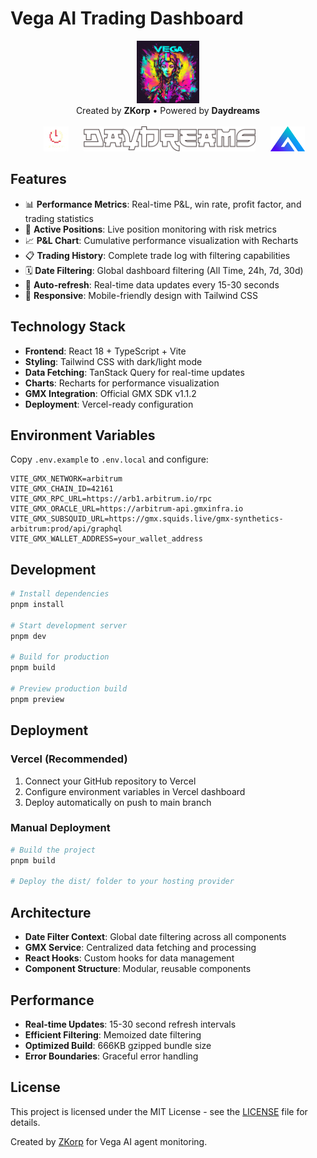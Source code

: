 # Vega AI Trading Dashboard

<div align="center">
  <img src="src/assets/vega_logo.jpg" alt="Vega AI" height="100" />
  </br>
  Created by <b>ZKorp</b> • Powered by <b>Daydreams</b>
  </br></br>
  &nbsp;&nbsp;&nbsp;&nbsp;
  <img src="src/assets/zkorp_logo.png" alt="ZKorp" height="40" />
  &nbsp;&nbsp;&nbsp;&nbsp;
  <img src="src/assets/Daydreams.png" alt="Daydreams" height="40" />
  &nbsp;&nbsp;&nbsp;&nbsp;
  <img src="src/assets/GMX_logo.png" alt="GMX" height="40" />
</div>

## Features

- 📊 **Performance Metrics**: Real-time P&L, win rate, profit factor, and trading statistics
- 🎯 **Active Positions**: Live position monitoring with risk metrics
- 📈 **P&L Chart**: Cumulative performance visualization with Recharts
- 📋 **Trading History**: Complete trade log with filtering capabilities
- 🗓️ **Date Filtering**: Global dashboard filtering (All Time, 24h, 7d, 30d)
- 🔄 **Auto-refresh**: Real-time data updates every 15-30 seconds
- 📱 **Responsive**: Mobile-friendly design with Tailwind CSS

## Technology Stack

- **Frontend**: React 18 + TypeScript + Vite
- **Styling**: Tailwind CSS with dark/light mode
- **Data Fetching**: TanStack Query for real-time updates
- **Charts**: Recharts for performance visualization
- **GMX Integration**: Official GMX SDK v1.1.2
- **Deployment**: Vercel-ready configuration

## Environment Variables

Copy `.env.example` to `.env.local` and configure:

```env
VITE_GMX_NETWORK=arbitrum
VITE_GMX_CHAIN_ID=42161
VITE_GMX_RPC_URL=https://arb1.arbitrum.io/rpc
VITE_GMX_ORACLE_URL=https://arbitrum-api.gmxinfra.io
VITE_GMX_SUBSQUID_URL=https://gmx.squids.live/gmx-synthetics-arbitrum:prod/api/graphql
VITE_GMX_WALLET_ADDRESS=your_wallet_address
```

## Development

```bash
# Install dependencies
pnpm install

# Start development server
pnpm dev

# Build for production
pnpm build

# Preview production build
pnpm preview
```

## Deployment

### Vercel (Recommended)

1. Connect your GitHub repository to Vercel
2. Configure environment variables in Vercel dashboard
3. Deploy automatically on push to main branch

### Manual Deployment

```bash
# Build the project
pnpm build

# Deploy the dist/ folder to your hosting provider
```

## Architecture

- **Date Filter Context**: Global date filtering across all components
- **GMX Service**: Centralized data fetching and processing
- **React Hooks**: Custom hooks for data management
- **Component Structure**: Modular, reusable components

## Performance

- **Real-time Updates**: 15-30 second refresh intervals
- **Efficient Filtering**: Memoized date filtering
- **Optimized Build**: 666KB gzipped bundle size
- **Error Boundaries**: Graceful error handling

## License

This project is licensed under the MIT License - see the [LICENSE](LICENSE) file for details.

Created by [ZKorp](https://github.com/z-korp) for Vega AI agent monitoring.